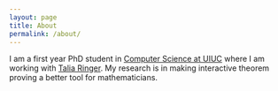 ```yaml
---
layout: page
title: About
permalink: /about/
---
```


I am a first year PhD student in [Computer Science at UIUC](https://siebelschool.illinois.edu/) where I am working with [Talia Ringer](https://dependenttyp.es/). My research is in making interactive theorem proving a better tool for mathematicians.
